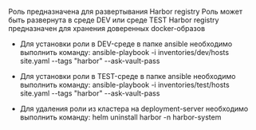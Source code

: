 Роль предназначена для развертывания Harbor registry
Роль может быть развернута в среде DEV или среде TEST
Harbor registry предназначен для хранения доверенных docker-образов

* Для установки роли в DEV-среде в папке ansible необходимо выполнить команду:
ansible-playbook -i inventories/dev/hosts site.yaml --tags "harbor" --ask-vault-pass

* Для установки роли в TEST-среде в папке ansible необходимо выполнить команду:
ansible-playbook -i inventories/test/hosts site.yaml --tags "harbor" --ask-vault-pass

* Для удаления роли из кластера на deployment-server необходимо выполнить команду:
helm uninstall harbor -n harbor-system
